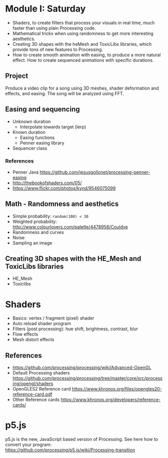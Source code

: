 # Module I: Saturday

* Shaders, to create filters that process your visuals in real time, much faster than using plain Processing code. 
* Mathematical tricks when using randomness to get more interesting aesthetics. 
* Creating 3D shapes with the heMesh and ToxicLibs libraries, which provide tons of new features to Processing. 
* How to create smooth animation with easing, to produce a more natural effect. How to create sequenced animations with specific durations.

## Project 

Produce a video clip for a song using 3D meshes, shader deformation and effects, and easing. The song will be analyzed using FFT.

## Easing and sequencing

* Unknown duration
  * Interpolate towards target (lerp)
* Known duration
  * Easing functions
  * Penner easing library
* Sequencer class

### References

* Penner Java https://github.com/jesusgollonet/processing-penner-easing
* http://thebookofshaders.com/05/
* https://www.flickr.com/photos/kynd/9546075099

## Math - Randomness and aesthetics

* Simple probability: `random(100) < 30`
* Weighted probability: http://www.colourlovers.com/palette/4478958/Couldve
* Randomness and curves
* Noise
* Sampling an image

## Creating 3D shapes with the HE_Mesh and ToxicLibs libraries

* HE_Mesh
* Toxiclibs

# Shaders

* Basics: vertex / fragment (pixel) shader
* Auto reload shader program
* Filters (post processing): hue shift, brightness, contrast, blur
* Flow effects
* Mesh distort effects

## References

* https://github.com/processing/processing/wiki/Advanced-OpenGL
* Default Processing shaders https://github.com/processing/processing/tree/master/core/src/processing/opengl/shaders
* OpenGLES2 Reference card https://www.khronos.org/files/opengles20-reference-card.pdf
* Other Reference cards https://www.khronos.org/developers/reference-cards/

# p5.js

p5.js is the new, JavaScript based version of Processing. See here how to convert your program:
https://github.com/processing/p5.js/wiki/Processing-transition
